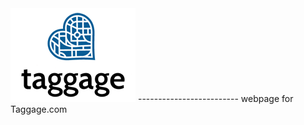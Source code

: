 <img src="https://raw.githubusercontent.com/taggage/taggage.github.io/master/TaggageLogo4.png">
-------------------------
webpage for Taggage.com
